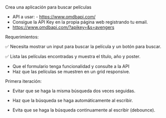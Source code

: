 Crea una aplicación para buscar películas

- API a usar: - https://www.omdbapi.com/
- Consigue la API Key en la propia página web registrando tu email.
- https://www.omdbapi.com/?apikey=&s=avengers

Requerimientos:

✅ Necesita mostrar un input para buscar la película y un botón para buscar.

✅ Lista las películas encontradas y muestra el título, año y poster.

- Que el formulario tenga funcionalidad y consulte a la API
- Haz que las películas se muestren en un grid responsive.

Primera iteración:

- Evitar que se haga la misma búsqueda dos veces seguidas.

- Haz que la búsqueda se haga automáticamente al escribir.

- Evita que se haga la búsqueda continuamente al escribir (debounce).
